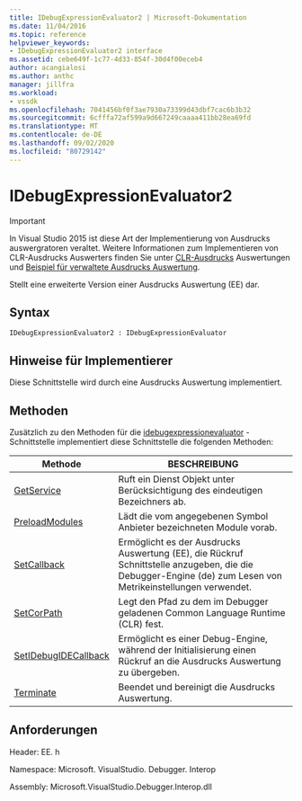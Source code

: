```yaml
---
title: IDebugExpressionEvaluator2 | Microsoft-Dokumentation
ms.date: 11/04/2016
ms.topic: reference
helpviewer_keywords:
- IDebugExpressionEvaluator2 interface
ms.assetid: cebe649f-1c77-4d33-854f-30d4f00eceb4
author: acangialosi
ms.author: anthc
manager: jillfra
ms.workload:
- vssdk
ms.openlocfilehash: 7041456bf0f3ae7930a73399d43dbf7cac6b3b32
ms.sourcegitcommit: 6cfffa72af599a9d667249caaaa411bb28ea69fd
ms.translationtype: MT
ms.contentlocale: de-DE
ms.lasthandoff: 09/02/2020
ms.locfileid: "80729142"
---
```

# <a name="idebugexpressionevaluator2"></a>IDebugExpressionEvaluator2
> [!IMPORTANT]
> In Visual Studio 2015 ist diese Art der Implementierung von Ausdrucks auswergratoren veraltet. Weitere Informationen zum Implementieren von CLR-Ausdrucks Auswerters finden Sie unter [CLR-Ausdrucks](https://github.com/Microsoft/ConcordExtensibilitySamples/wiki/CLR-Expression-Evaluators) Auswertungen und [Beispiel für verwaltete Ausdrucks Auswertung](https://github.com/Microsoft/ConcordExtensibilitySamples/wiki/Managed-Expression-Evaluator-Sample).

 Stellt eine erweiterte Version einer Ausdrucks Auswertung (EE) dar.

## <a name="syntax"></a>Syntax

```
IDebugExpressionEvaluator2 : IDebugExpressionEvaluator
```

## <a name="notes-for-implementers"></a>Hinweise für Implementierer
 Diese Schnittstelle wird durch eine Ausdrucks Auswertung implementiert.

## <a name="methods"></a>Methoden
 Zusätzlich zu den Methoden für die [idebugexpressionevaluator](../../../extensibility/debugger/reference/idebugexpressionevaluator.md) -Schnittstelle implementiert diese Schnittstelle die folgenden Methoden:

|Methode|BESCHREIBUNG|
|------------|-----------------|
|[GetService](../../../extensibility/debugger/reference/idebugexpressionevaluator2-getservice.md)|Ruft ein Dienst Objekt unter Berücksichtigung des eindeutigen Bezeichners ab.|
|[PreloadModules](../../../extensibility/debugger/reference/idebugexpressionevaluator2-preloadmodules.md)|Lädt die vom angegebenen Symbol Anbieter bezeichneten Module vorab.|
|[SetCallback](../../../extensibility/debugger/reference/idebugexpressionevaluator2-setcallback.md)|Ermöglicht es der Ausdrucks Auswertung (EE), die Rückruf Schnittstelle anzugeben, die die Debugger-Engine (de) zum Lesen von Metrikeinstellungen verwendet.|
|[SetCorPath](../../../extensibility/debugger/reference/idebugexpressionevaluator2-setcorpath.md)|Legt den Pfad zu dem im Debugger geladenen Common Language Runtime (CLR) fest.|
|[SetIDebugIDECallback](../../../extensibility/debugger/reference/idebugexpressionevaluator2-setidebugidecallback.md)|Ermöglicht es einer Debug-Engine, während der Initialisierung einen Rückruf an die Ausdrucks Auswertung zu übergeben.|
|[Terminate](../../../extensibility/debugger/reference/idebugexpressionevaluator2-terminate.md)|Beendet und bereinigt die Ausdrucks Auswertung.|

## <a name="requirements"></a>Anforderungen
 Header: EE. h

 Namespace: Microsoft. VisualStudio. Debugger. Interop

 Assembly: Microsoft.VisualStudio.Debugger.Interop.dll
